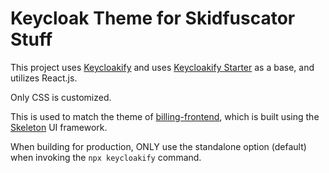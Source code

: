 # Keycloak Theme for Skidfuscator Stuff

This project uses [Keycloakify](https://keycloakify.dev) and uses [Keycloakify Starter](https://github.com/garronej/keycloakify-starter) as a base, and utilizes React.js. 

Only CSS is customized.

This is used to match the theme of [billing-frontend](https://github.com/skidfuscatordev/billing-frontend), which is built using the [Skeleton](https://skeleton.dev) UI framework. 

When building for production, ONLY use the standalone option (default) when invoking the `npx keycloakify` command.

